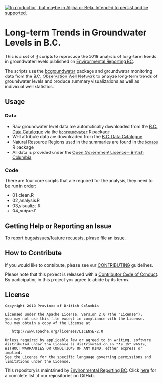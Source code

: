 <div id="devex-badge"><a rel="Delivery" href="https://github.com/BCDevExchange/assets/blob/master/README.md"><img alt="In production, but maybe in Alpha or Beta. Intended to persist and be supported." style="border-width:0" src="https://assets.bcdevexchange.org/images/badges/delivery.svg" title="In production, but maybe in Alpha or Beta. Intended to persist and be supported." /></a></div>

# Long-term Trends in Groundwater Levels in B.C.

This is a set of [R](http://www.r-project.org) scripts to reproduce the 2018 analysis of long-term trends in groundwater levels published on [Environmental Reporting BC](http://www.env.gov.bc.ca/soe/indicators/water/groundwater-levels.html). 

The scripts use the [bcgroundwater](https://github.com/bcgov/bcgroundwater/) package and groundwater monitoring data from the [B.C. Observation Well Network](http://www.env.gov.bc.ca/wsd/data_searches/obswell/index.html) to analyze long-term trends of groundwater levels and produce summary visualizations as well as individual well statistics.

## Usage

### Data

- Raw groundwater level data are automatically downloaded from the 
  [B.C. Data Catalogue](https://catalogue.data.gov.bc.ca/dataset/57c55f10-cf8e-40bb-aae0-2eff311f1685) via the [`bcgroundwater`](https://github.com/bcgov/bcgroundwater) R package
- Well attribute data are downloaded from the
  [B.C. Data Catalogue](https://catalogue.data.gov.bc.ca/dataset/e4731a85-ffca-4112-8caf-cb0a96905778)
- Natural Resource Regions used in the summaries are found in the [`bcmaps`](https://github.com/bcgov/bcmaps) R package
- All data is provided under the [Open Government Licence – British Columbia](http://www2.gov.bc.ca/gov/content?id=A519A56BC2BF44E4A008B33FCF527F61)

### Code

There are four core scripts that are required for the analysis, they need to be run in order:

- 01_clean.R
- 02_analysis.R
- 03_visualize.R
- 04_output.R


## Getting Help or Reporting an Issue

To report bugs/issues/feature requests, please file an [issue](https://github.com/bcgov/groundwater-levels-indicator/issues/).

## How to Contribute

If you would like to contribute, please see our [CONTRIBUTING](CONTRIBUTING.md) guidelines.

Please note that this project is released with a [Contributor Code of Conduct](CODE_OF_CONDUCT.md). By participating in this project you agree to abide by its terms.

## License

    Copyright 2018 Province of British Columbia

    Licensed under the Apache License, Version 2.0 (the "License");
    you may not use this file except in compliance with the License.
    You may obtain a copy of the License at 

       http://www.apache.org/licenses/LICENSE-2.0

    Unless required by applicable law or agreed to in writing, software
    distributed under the License is distributed on an "AS IS" BASIS,
    WITHOUT WARRANTIES OR CONDITIONS OF ANY KIND, either express or implied.
    See the License for the specific language governing permissions and
    limitations under the License.

This repository is maintained by [Environmental Reporting BC](http://www2.gov.bc.ca/gov/content?id=FF80E0B985F245CEA62808414D78C41B). Click [here](https://github.com/bcgov/EnvReportBC) for a complete list of our repositories on GitHub.


